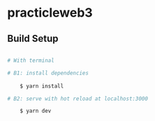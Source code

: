 # practicleweb3

## Build Setup

```bash

# With terminal

# B1: install dependencies
    
    $ yarn install

# B2: serve with hot reload at localhost:3000

    $ yarn dev

```